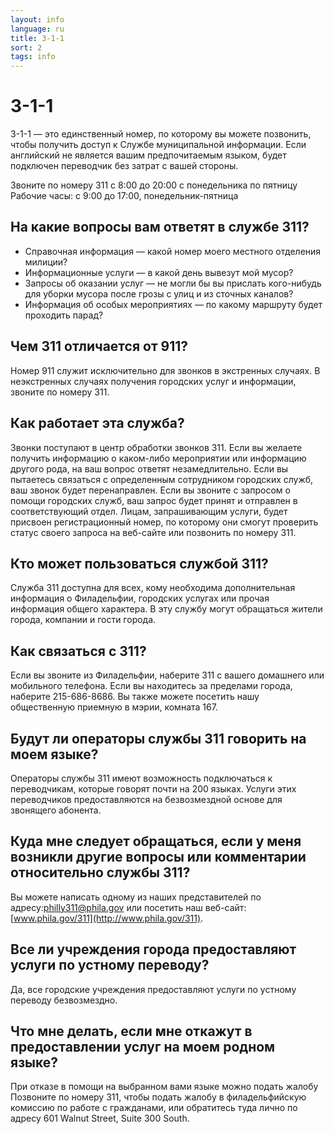 ```yaml
---
layout: info
language: ru
title: 3-1-1
sort: 2
tags: info
---
```

3-1-1
=====
3-1-1 — это единственный номер, по которому вы можете позвонить, чтобы получить доступ к Службе муниципальной информации. Если английский не является вашим предпочитаемым языком, будет подключен переводчик без затрат с вашей стороны.
 
Звоните по номеру 311 с 8:00 до 20:00 с понедельника по пятницу
Рабочие часы: с 9:00 до 17:00, понедельник-пятница
 
На какие вопросы вам ответят в службе 311?
------------------------------------------
- Справочная информация — какой номер моего местного отделения милиции?
- Информационные услуги — в какой день вывезут мой мусор?
- Запросы об оказании услуг — не могли бы вы прислать кого-нибудь для уборки мусора после грозы с улиц и из сточных каналов?
- Информация об особых мероприятиях — по какому маршруту будет проходить парад?

Чем 311 отличается от 911?
--------------------------
Номер 911 служит исключительно для звонков в экстренных случаях. В неэкстренных случаях получения городских услуг и информации, звоните по номеру 311.

Как работает эта служба?
------------------------
Звонки поступают в центр обработки звонков 311. Если вы желаете получить информацию о каком-либо мероприятии или информацию другого рода, на ваш вопрос ответят незамедлительно. Если вы пытаетесь связаться с определенным сотрудником городских служб, ваш звонок будет перенаправлен. Если вы звоните с запросом о помощи городских служб, ваш запрос будет принят и отправлен в соответствующий отдел. Лицам, запрашивающим услуги, будет присвоен регистрационный номер, по которому они смогут проверить статус своего запроса на веб-сайте или позвонить по номеру 311.

Кто может пользоваться службой 311?
-----------------------------------
Служба 311 доступна для всех, кому необходима дополнительная информация о Филадельфии, городских услугах или прочая информация общего характера. В эту службу могут обращаться жители города, компании и гости города.

Как связаться с 311?
--------------------
Если вы звоните из Филадельфии, наберите 311 с вашего домашнего или мобильного телефона. Если вы находитесь за пределами города, наберите 215-686-8686. Вы также можете посетить нашу общественную приемную в мэрии, комната 167.

Будут ли операторы службы 311 говорить на моем языке?
-----------------------------------------------------
Операторы службы 311 имеют возможность подключаться к переводчикам, которые говорят почти на 200 языках. Услуги этих переводчиков предоставляются на безвозмездной основе для звонящего абонента.

Куда мне следует обращаться, если у меня возникли другие вопросы или комментарии относительно службы 311?
---------------------------------------------------------------------------------------------------------
Вы можете написать одному из наших представителей по адресу:[philly311@phila.gov](mailto:philly311@phila.gov) или посетить наш веб-сайт: [www.phila.gov/311](http://www.phila.gov/311).

Все ли учреждения города предоставляют услуги по устному переводу?
------------------------------------------------------------------
Да, все городские учреждения предоставляют услуги по устному переводу безвозмездно.

Что мне делать, если мне откажут в предоставлении услуг на моем родном языке?
-----------------------------------------------------------------------------
При отказе в помощи на выбранном вами языке можно подать жалобу Позвоните по номеру 311, чтобы подать жалобу в филадельфийскую комиссию по работе с гражданами, или обратитесь туда лично по адресу 601 Walnut Street, Suite 300 South.